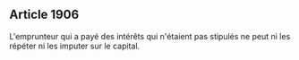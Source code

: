 Article 1906
----
L'emprunteur qui a payé des intérêts qui n'étaient pas stipulés ne peut ni les
répéter ni les imputer sur le capital.
